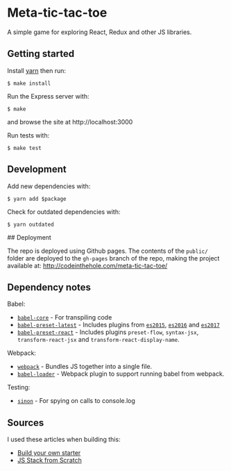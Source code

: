 # Meta-tic-tac-toe

A simple game for exploring React, Redux and other JS libraries.


## Getting started

Install [yarn](https://yarnpkg.com/en/) then run:

    $ make install

Run the Express server with:

    $ make

and browse the site at http://localhost:3000

Run tests with:

    $ make test


## Development

Add new dependencies with:

    $ yarn add $package

Check for outdated dependencies with:

    $ yarn outdated


## Deployment

The repo is deployed using Github pages. The contents of the `public/` folder
are deployed to the `gh-pages` branch of the repo, making the project available
at: http://codeinthehole.com/meta-tic-tac-toe/


## Dependency notes

Babel:

- [`babel-core`](https://www.npmjs.com/package/babel-core) - For transpiling code 
- [`babel-preset-latest`](https://www.npmjs.com/package/babel-preset-latest) -
    Includes plugins from
    [`es2015`](https://babeljs.io/docs/plugins/preset-es2015/),
    [`es2016`](https://babeljs.io/docs/plugins/preset-es2016/) and 
    [`es2017`](https://babeljs.io/docs/plugins/preset-es2017/)
- [`babel-preset-react`](https://www.npmjs.com/package/babel-preset-react) -
    Includes plugins `preset-flow`, `syntax-jsx`, `transform-react-jsx` and `transform-react-display-name`.

Webpack:

- [`webpack`](https://www.npmjs.com/package/webpack) - Bundles JS together into
    a single file.
- [`babel-loader`](https://www.npmjs.com/package/babel-loader) - Webpack plugin
    to support running babel from webpack.

Testing:

- [`sinon`](https://www.npmjs.com/package/sinon) - For spying on calls to console.log


## Sources

I used these articles when building this:

- [Build your own starter](http://andrewhfarmer.com/build-your-own-starter/#0-intro)
- [JS Stack from Scratch](https://github.com/verekia/js-stack-from-scratch)
